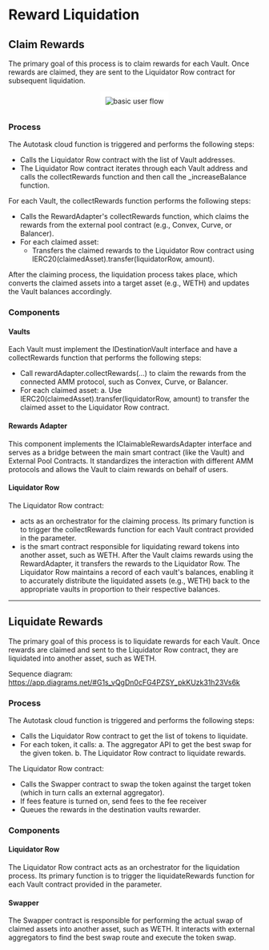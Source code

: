 # Reward Liquidation

## Claim Rewards

The primary goal of this process is to claim rewards for each Vault. Once rewards are claimed, they are sent to the Liquidator Row contract for subsequent liquidation.

<p align="center">
    <img style="border: 10px solid white" alt="basic user flow" src="../../docs/images/claim-rewards-v2.svg">
</p>

### Process

The Autotask cloud function is triggered and performs the following steps:

-   Calls the Liquidator Row contract with the list of Vault addresses.
-   The Liquidator Row contract iterates through each Vault address and calls the collectRewards function and then call the \_increaseBalance function.

For each Vault, the collectRewards function performs the following steps:

-   Calls the RewardAdapter's collectRewards function, which claims the rewards from the external pool contract (e.g., Convex, Curve, or Balancer).
-   For each claimed asset:
    -   Transfers the claimed rewards to the Liquidator Row contract using IERC20(claimedAsset).transfer(liquidatorRow, amount).

After the claiming process, the liquidation process takes place, which converts the claimed assets into a target asset (e.g., WETH) and updates the Vault balances accordingly.

### Components

#### Vaults

Each Vault must implement the IDestinationVault interface and have a collectRewards function that performs the following steps:

-   Call rewardAdapter.collectRewards(...) to claim the rewards from the connected AMM protocol, such as Convex, Curve, or Balancer.
-   For each claimed asset:
    a. Use IERC20(claimedAsset).transfer(liquidatorRow, amount) to transfer the claimed asset to the Liquidator Row contract.

#### Rewards Adapter

This component implements the IClaimableRewardsAdapter interface and serves as a bridge between the main smart contract (like the Vault) and External Pool Contracts. It standardizes the interaction with different AMM protocols and allows the Vault to claim rewards on behalf of users.

#### Liquidator Row

The Liquidator Row contract:

-   acts as an orchestrator for the claiming process. Its primary function is to trigger the collectRewards function for each Vault contract provided in the parameter.
-   is the smart contract responsible for liquidating reward tokens into another asset, such as WETH. After the Vault claims rewards using the RewardAdapter, it transfers the rewards to the Liquidator Row. The Liquidator Row maintains a record of each vault's balances, enabling it to accurately distribute the liquidated assets (e.g., WETH) back to the appropriate vaults in proportion to their respective balances.

---

## Liquidate Rewards

The primary goal of this process is to liquidate rewards for each Vault. Once rewards are claimed and sent to the Liquidator Row contract, they are liquidated into another asset, such as WETH.

Sequence diagram: https://app.diagrams.net/#G1s_vQgDn0cFG4PZSY_pkKUzk31h23Vs6k

### Process

The Autotask cloud function is triggered and performs the following steps:

-   Calls the Liquidator Row contract to get the list of tokens to liquidate.
-   For each token, it calls:
    a. The aggregator API to get the best swap for the given token.
    b. The Liquidator Row contract to liquidate rewards.

The Liquidator Row contract:

-   Calls the Swapper contract to swap the token against the target token (which in turn calls an external aggregator).
-   If fees feature is turned on, send fees to the fee receiver
-   Queues the rewards in the destination vaults rewarder.

### Components

#### Liquidator Row

The Liquidator Row contract acts as an orchestrator for the liquidation process. Its primary function is to trigger the liquidateRewards function for each Vault contract provided in the parameter.

#### Swapper

The Swapper contract is responsible for performing the actual swap of claimed assets into another asset, such as WETH. It interacts with external aggregators to find the best swap route and execute the token swap.
